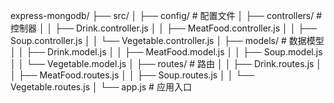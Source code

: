 express-mongodb/
├── src/
│   ├── config/           # 配置文件
│   ├── controllers/      # 控制器
│   │   ├── Drink.controller.js
│   │   ├── MeatFood.controller.js
│   │   ├── Soup.controller.js
│   │   └── Vegetable.controller.js
│   ├── models/           # 数据模型
│   │   ├── Drink.model.js
│   │   ├── MeatFood.model.js
│   │   ├── Soup.model.js
│   │   └── Vegetable.model.js
│   ├── routes/           # 路由
│   │   ├── Drink.routes.js
│   │   ├── MeatFood.routes.js
│   │   ├── Soup.routes.js
│   │   └── Vegetable.routes.js
│   └── app.js            # 应用入口